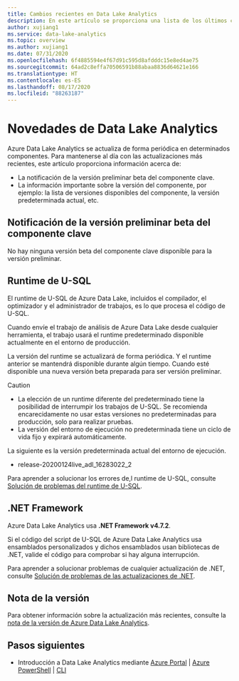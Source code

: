 ```yaml
---
title: Cambios recientes en Data Lake Analytics
description: En este artículo se proporciona una lista de los últimos cambios realizados en Data Lake Analytics.
author: xujiang1
ms.service: data-lake-analytics
ms.topic: overview
ms.author: xujiang1
ms.date: 07/31/2020
ms.openlocfilehash: 6f4885594e4f67d91c595d8afdddc15e8ed4ae75
ms.sourcegitcommit: 64ad2c8effa70506591b88abaa8836d64621e166
ms.translationtype: HT
ms.contentlocale: es-ES
ms.lasthandoff: 08/17/2020
ms.locfileid: "88263187"
---
```

# <a name="whats-new-in-data-lake-analytics"></a>Novedades de Data Lake Analytics

Azure Data Lake Analytics se actualiza de forma periódica en determinados componentes. Para mantenerse al día con las actualizaciones más recientes, este artículo proporciona información acerca de:

- La notificación de la versión preliminar beta del componente clave.
- La información importante sobre la versión del componente, por ejemplo: la lista de versiones disponibles del componente, la versión predeterminada actual, etc.


## <a name="notification-of-key-component-beta-preview"></a>Notificación de la versión preliminar beta del componente clave

No hay ninguna versión beta del componente clave disponible para la versión preliminar. 

## <a name="u-sql-runtime"></a>Runtime de U-SQL

El runtime de U-SQL de Azure Data Lake, incluidos el compilador, el optimizador y el administrador de trabajos, es lo que procesa el código de U-SQL.

Cuando envíe el trabajo de análisis de Azure Data Lake desde cualquier herramienta, el trabajo usará el runtime predeterminado disponible actualmente en el entorno de producción. 

La versión del runtime se actualizará de forma periódica. Y el runtime anterior se mantendrá disponible durante algún tiempo. Cuando esté disponible una nueva versión beta preparada para ser versión preliminar.

> [!CAUTION]
> - La elección de un runtime diferente del predeterminado tiene la posibilidad de interrumpir los trabajos de U-SQL. Se recomienda encarecidamente no usar estas versiones no predeterminadas para producción, solo para realizar pruebas.
> - La versión del entorno de ejecución no predeterminada tiene un ciclo de vida fijo y expirará automáticamente.

La siguiente es la versión predeterminada actual del entorno de ejecución.

- release-20200124live_adl_16283022_2

Para aprender a solucionar los errores de,l runtime de U-SQL, consulte [Solución de problemas del runtime de U-SQL](runtime-troubleshoot.md).

## <a name="net-framework"></a>.NET Framework

Azure Data Lake Analytics usa **.NET Framework v4.7.2**. 

Si el código del script de U-SQL de Azure Data Lake Analytics usa ensamblados personalizados y dichos ensamblados usan bibliotecas de .NET, valide el código para comprobar si hay alguna interrupción.

Para aprender a solucionar problemas de cualquier actualización de .NET, consulte [Solución de problemas de las actualizaciones de .NET](runtime-troubleshoot.md).

## <a name="release-note"></a>Nota de la versión

Para obtener información sobre la actualización más recientes, consulte la [nota de la versión de Azure Data Lake Analytics](https://github.com/Azure/AzureDataLake/tree/master/docs/Release_Notes).


## <a name="next-steps"></a>Pasos siguientes

* Introducción a Data Lake Analytics mediante [Azure Portal](data-lake-analytics-get-started-portal.md) | [Azure PowerShell](data-lake-analytics-get-started-powershell.md) | [CLI](data-lake-analytics-get-started-cli.md)


